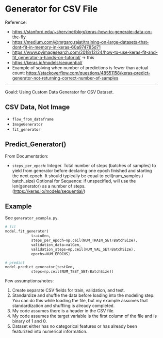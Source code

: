 # Generator for CSV File 

Reference: 

- https://stanford.edu/~shervine/blog/keras-how-to-generate-data-on-the-fly
- https://medium.com/@mrgarg.rajat/training-on-large-datasets-that-dont-fit-in-memory-in-keras-60a974785d71
- https://www.pyimagesearch.com/2018/12/24/how-to-use-keras-fit-and-fit_generator-a-hands-on-tutorial/ -> this 
- https://keras.io/models/sequential/
- Example of solving when number of predictions is fewer than actual count: https://stackoverflow.com/questions/48551158/keras-predict-generator-not-returning-correct-number-of-samples

---- 

Goald: Using Custom Data Generator for CSV Dataset. 

## CSV Data, Not Image 

- `flow_from_dataframe`
- `ImageGenerator`
- `fit_generator` 

## Predict_Generator()

From Documentation: 

- `steps_per_epoch`: Integer. Total number of steps (batches of samples) to yield from generator before declaring one epoch finished and starting the next epoch. It should typically be equal to ceil(num_samples / batch_size) Optional for Sequence: if unspecified, will use the len(generator) as a number of steps. (https://keras.io/models/sequential/)

## Example

See `generator_example.py`. 

```py 
# fit 
model.fit_generator(
            trainGen,
            steps_per_epoch=np.ceil(NUM_TRAIN_SET/BatchSize),
            validation_data=valGen,
            validation_steps=np.ceil(NUM_VAL_SET/BatchSize),
            epochs=NUM_EPOCHS)

# predict 
model.predict_generator(testGen, 
            steps=np.ceil(NUM_TEST_SET/BatchSize))
```

Few assumptions/notes: 

1. Create separate CSV fields for train, validation, and test. 
2. Standardize and shuffle the data before loading into the modeling step. You can do this while loading the file, but my example assumes that standardization and shuffling is already completed. 
3. My code assumes there is a header in the CSV file. 
4. My code assumes the target variable is the first column of the file and is binary of 1 and 0. 
5. Dataset either has no categorical features or has already been featurized into numerical information. 

